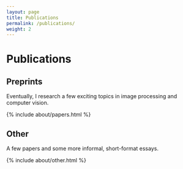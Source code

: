 ```yaml
---
layout: page
title: Publications
permalink: /publications/
weight: 2
---
```


# **Publications**

## **Preprints**

Eventually, I research a few exciting topics in image processing and computer vision.

<div class="row">
{% include about/papers.html %}
</div>

## **Other**

A few papers and some more informal, short-format essays.

<div class="row">
{% include about/other.html %}
</div>

